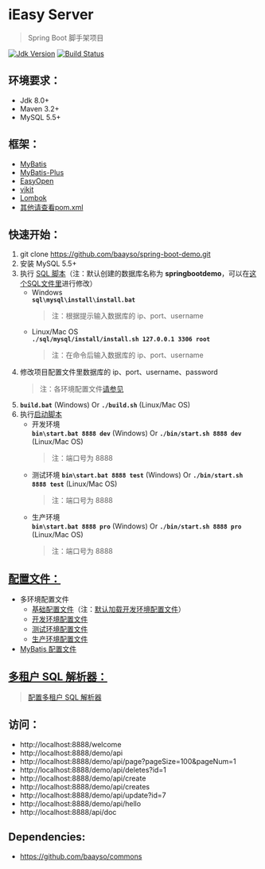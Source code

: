 # iEasy Server  
> Spring Boot 脚手架项目

[![Jdk Version](https://img.shields.io/badge/JDK-1.8+-green.svg)](https://www.oracle.com/technetwork/java/javase/downloads/index.html)
[![Build Status](https://travis-ci.org/baayso/ieasy-server.svg?branch=master)](https://travis-ci.org/baayso/ieasy-server)

## 环境要求：
* Jdk 8.0+
* Maven 3.2+
* MySQL 5.5+

## 框架：
* [MyBatis](http://www.mybatis.org/mybatis-3)
* [MyBatis-Plus](https://gitee.com/baomidou/mybatis-plus)
* [EasyOpen](https://gitee.com/durcframework/easyopen)
* [vjkit](https://github.com/vipshop/vjtools/tree/master/vjkit)
* [Lombok](https://www.projectlombok.org)
* [其他请查看pom.xml](https://github.com/baayso/spring-boot-demo/blob/master/pom.xml)

## 快速开始：
1. git clone https://github.com/baayso/spring-boot-demo.git
2. 安装 MySQL 5.5+
3. 执行 [SQL 脚本](https://github.com/baayso/spring-boot-demo/tree/master/sql/mysql/install)（注：默认创建的数据库名称为 **springbootdemo**，可以在[这个SQL文件里](https://github.com/baayso/spring-boot-demo/blob/master/sql/mysql/install/common/common_mysql.sql)进行修改）
   * Windows  
     **`sql\mysql\install\install.bat`**  
     > 注：根据提示输入数据库的 ip、port、username
   * Linux/Mac OS  
     **`./sql/mysql/install/install.sh 127.0.0.1 3306 root`**  
     > 注：在命令后输入数据库的 ip、port、username
4. 修改项目配置文件里数据库的 ip、port、username、password
   > 注：各环境配置文件[请参见](#config)
5. **`build.bat`** (Windows) Or **`./build.sh`** (Linux/Mac OS)
6. 执行[启动脚本](https://github.com/baayso/spring-boot-demo/tree/master/bin)
   * 开发环境    
     **`bin\start.bat 8888 dev`** (Windows) Or **`./bin/start.sh 8888 dev`** (Linux/Mac OS)  
     > 注：端口号为 8888
   * 测试环境 
     **`bin\start.bat 8888 test`** (Windows) Or **`./bin/start.sh 8888 test`** (Linux/Mac OS)  
     > 注：端口号为 8888
   * 生产环境  
     **`bin\start.bat 8888 pro`** (Windows) Or **`./bin/start.sh 8888 pro`** (Linux/Mac OS)  
     > 注：端口号为 8888

## [配置文件：](https://github.com/baayso/spring-boot-demo/blob/master/src/main/resources/config)
* <span id = "config">多环境配置文件</span>
  * [基础配置文件](https://github.com/baayso/spring-boot-demo/blob/master/src/main/resources/config/application.yml)（注：[默认加载开发环境配置文件](https://github.com/baayso/spring-boot-demo/blob/master/src/main/resources/config/application.yml#L28)）
  * [开发环境配置文件](https://github.com/baayso/spring-boot-demo/blob/master/src/main/resources/config/application-dev.yml)
  * [测试环境配置文件](https://github.com/baayso/spring-boot-demo/blob/master/src/main/resources/config/application-test.yml)
  * [生产环境配置文件](https://github.com/baayso/spring-boot-demo/blob/master/src/main/resources/config/application-pro.yml)
* [MyBatis 配置文件](https://github.com/baayso/spring-boot-demo/blob/master/src/main/resources/config/mybatis-config.xml)

## [多租户 SQL 解析器：](https://mybatis.plus/guide/tenant.html)
> [配置多租户 SQL 解析器](https://github.com/baayso/spring-boot-demo/blob/master/src/main/java/com/baayso/springboot/config/mybatis/MybatisPlusConfig.java#L70)

## 访问：
* http://localhost:8888/welcome
* http://localhost:8888/demo/api
* http://localhost:8888/demo/api/page?pageSize=100&pageNum=1
* http://localhost:8888/demo/api/deletes?id=1
* http://localhost:8888/demo/api/create
* http://localhost:8888/demo/api/creates
* http://localhost:8888/demo/api/update?id=7
* http://localhost:8888/demo/api/hello
* http://localhost:8888/api/doc

## Dependencies:
* https://github.com/baayso/commons
